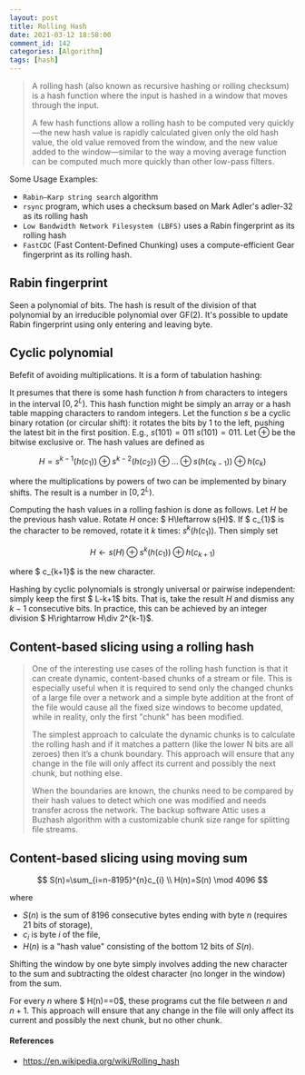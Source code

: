 ```yaml
---
layout: post
title: Rolling Hash
date: 2021-03-12 18:58:00
comment_id: 142
categories: [Algorithm]
tags: [hash]
---
```


> A rolling hash (also known as recursive hashing or rolling checksum) is a hash function where the input is hashed in a window that moves through the input.
>
> A few hash functions allow a rolling hash to be computed very quickly—the new hash value is rapidly calculated given only the old hash value, the old value removed from the window, and the new value added to the window—similar to the way a moving average function can be computed much more quickly than other low-pass filters.

Some Usage Examples:

- `Rabin–Karp string search` algorithm
- `rsync` program, which uses a checksum based on Mark Adler's adler-32 as its rolling hash
- `Low Bandwidth Network Filesystem (LBFS)` uses a Rabin fingerprint as its rolling hash
- `FastCDC` (Fast Content-Defined Chunking) uses a compute-efficient Gear fingerprint as its rolling hash.

## Rabin fingerprint

Seen a polynomial of bits. The hash is result of the division of that polynomial by an irreducible polynomial over GF(2). It's possible to update Rabin fingerprint using only entering and leaving byte.

## Cyclic polynomial

Befefit of avoiding multiplications. It is a form of tabulation hashing:

It presumes that there is some hash function $h$ from characters to integers in the interval $[0,2^{L})$. This hash function might be simply an array or a hash table mapping characters to random integers. Let the function $s$ be a cyclic binary rotation (or circular shift): it rotates the bits by 1 to the left, pushing the latest bit in the first position. E.g., $s(101)=011$ $s(101)=011$. Let $\oplus$ be the bitwise exclusive or. The hash values are defined as

$$
H=s^{k-1}(h(c_{1}))\oplus s^{k-2}(h(c_{2}))\oplus \ldots \oplus s(h(c_{k-1}))\oplus h(c_{k})
$$

where the multiplications by powers of two can be implemented by binary shifts. The result is a number in $[0,2^{L})$.

Computing the hash values in a rolling fashion is done as follows. Let $H$ be the previous hash value. Rotate $H$ once: $ H\leftarrow s(H)$. If $ c_{1}$ is the character to be removed, rotate it $k$ times: $s^{k}(h(c_{1}))$. Then simply set

$$
H\leftarrow s(H)\oplus s^{k}(h(c_{1}))\oplus h(c_{k+1})
$$

where $ c_{k+1}$ is the new character.

Hashing by cyclic polynomials is strongly universal or pairwise independent: simply keep the first $ L-k+1$ bits. That is, take the result $H$ and dismiss any $k-1$ consecutive bits. In practice, this can be achieved by an integer division $ H\rightarrow H\div 2^{k-1}$.

## Content-based slicing using a rolling hash

> One of the interesting use cases of the rolling hash function is that it can create dynamic, content-based chunks of a stream or file. This is especially useful when it is required to send only the changed chunks of a large file over a network and a simple byte addition at the front of the file would cause all the fixed size windows to become updated, while in reality, only the first "chunk" has been modified.
>
> The simplest approach to calculate the dynamic chunks is to calculate the rolling hash and if it matches a pattern (like the lower N bits are all zeroes) then it’s a chunk boundary. This approach will ensure that any change in the file will only affect its current and possibly the next chunk, but nothing else.
>
> When the boundaries are known, the chunks need to be compared by their hash values to detect which one was modified and needs transfer across the network. The backup software Attic uses a Buzhash algorithm with a customizable chunk size range for splitting file streams.

## Content-based slicing using moving sum

$$
S(n)=\sum_{i=n-8195}^{n}c_{i} \\
H(n)=S(n) \mod 4096
$$

where

- $S(n)$ is the sum of 8196 consecutive bytes ending with byte $n$ (requires 21 bits of storage),
- $c_{i}$ is byte $i$ of the file,
- $H(n)$ is a "hash value" consisting of the bottom 12 bits of $S(n)$.

Shifting the window by one byte simply involves adding the new character to the sum and subtracting the oldest character (no longer in the window) from the sum.

For every $n$ where $ H(n)==0$, these programs cut the file between $n$ and $n+1$. This approach will ensure that any change in the file will only affect its current and possibly the next chunk, but no other chunk.

#### References

- <https://en.wikipedia.org/wiki/Rolling_hash>
